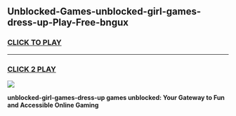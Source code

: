 
## Unblocked-Games-unblocked-girl-games-dress-up-Play-Free-bngux
<h3>
<a href="https://premium76.site?title=unblocked-girl-games-dress-up&ref=10A">CLICK TO PLAY</a></h3>
<hr>

<h3>
<a href="https://premium76.site?title=unblocked-girl-games-dress-up&ref=10A">CLICK 2 PLAY</a>
  
</h3>

<a href="https://premium76.site?title=unblocked-girl-games-dress-up&ref=10A"><img src="https://clearcache.store/games.png"></a>


**unblocked-girl-games-dress-up games unblocked: Your Gateway to Fun and Accessible Online Gaming**
